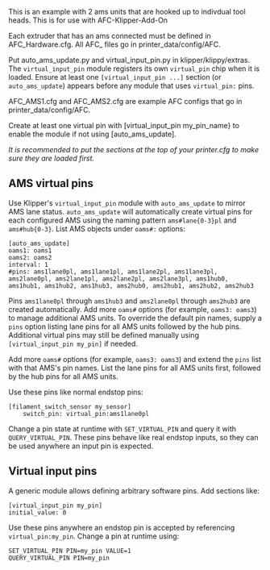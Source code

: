 This is an example with 2 ams units that are hooked up to indivdual tool heads. This is for use with AFC-Klipper-Add-On

Each extruder that has an ams connected must be defined in AFC_Hardware.cfg. All AFC_ files go in printer_data/config/AFC.

Put auto_ams_update.py and virtual_input_pin.py in klipper/klippy/extras. The
`virtual_input_pin` module registers its own `virtual_pin` chip when it is
loaded. Ensure at least one `[virtual_input_pin ...]` section (or `auto_ams_update`) appears
before any module that uses `virtual_pin:` pins.

AFC_AMS1.cfg and AFC_AMS2.cfg are example AFC configs that go in
printer_data/config/AFC.

Create at least one virtual pin with [virtual_input_pin my_pin_name} to enable the module if not using [auto_ams_update].

*It is recommended to put the sections at the top of your printer.cfg to make sure they are loaded first.*

## AMS virtual pins


Use Klipper's `virtual_input_pin` module with `auto_ams_update` to
mirror AMS lane status. `auto_ams_update` will automatically create
virtual pins for each configured AMS using the naming pattern
`ams#lane{0-3}pl` and `ams#hub{0-3}`. List AMS objects under
`oams#:` options:

```
[auto_ams_update]
oams1: oams1
oams2: oams2
interval: 1
#pins: ams1lane0pl, ams1lane1pl, ams1lane2pl, ams1lane3pl, ams2lane0pl, ams2lane1pl, ams2lane2pl, ams2lane3pl, ams1hub0, ams1hub1, ams1hub2, ams1hub3, ams2hub0, ams2hub1, ams2hub2, ams2hub3
```

Pins `ams1lane0pl` through `ams1hub3` and `ams2lane0pl` through
`ams2hub3` are created automatically. Add more `oams#` options (for
example, `oams3: oams3`) to manage additional AMS units. To override the
default pin names, supply a `pins` option listing lane pins for all AMS
units followed by the hub pins. Additional virtual pins may still be
defined manually using `[virtual_input_pin my_pin]` if needed.





Add more `oams#` options (for example, `oams3: oams3`) and extend the
`pins` list with that AMS's pin names. List the lane pins for all AMS
units first, followed by the hub pins for all AMS units.


Use these pins like normal endstop pins:

```
[filament_switch_sensor my_sensor]
    switch_pin: virtual_pin:ams1lane0pl
```

Change a pin state at runtime with `SET_VIRTUAL_PIN` and query it with
`QUERY_VIRTUAL_PIN`. These pins behave like real endstop inputs, so they
can be used anywhere an input pin is expected.

## Virtual input pins

A generic module allows defining arbitrary software pins. Add sections like:

```
[virtual_input_pin my_pin]
initial_value: 0
```

Use these pins anywhere an endstop pin is accepted by referencing
`virtual_pin:my_pin`. Change a pin at runtime using:

```
SET_VIRTUAL_PIN PIN=my_pin VALUE=1
QUERY_VIRTUAL_PIN PIN=my_pin
```
